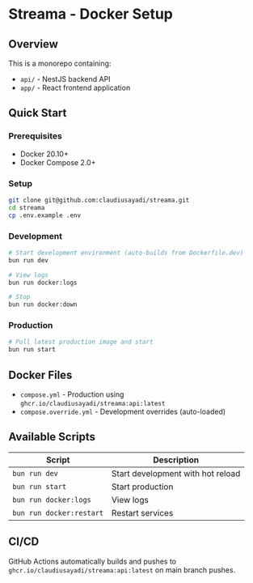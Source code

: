 # Streama - Docker Setup

## Overview

This is a monorepo containing:

- `api/` - NestJS backend API
- `app/` - React frontend application

## Quick Start

### Prerequisites

- Docker 20.10+
- Docker Compose 2.0+

### Setup

```bash
git clone git@github.com:claudiusayadi/streama.git
cd streama
cp .env.example .env
```

### Development

```bash
# Start development environment (auto-builds from Dockerfile.dev)
bun run dev

# View logs
bun run docker:logs

# Stop
bun run docker:down
```

### Production

```bash
# Pull latest production image and start
bun run start
```

## Docker Files

- `compose.yml` - Production using `ghcr.io/claudiusayadi/streama:api:latest`
- `compose.override.yml` - Development overrides (auto-loaded)

## Available Scripts

| Script                   | Description                       |
| ------------------------ | --------------------------------- |
| `bun run dev`            | Start development with hot reload |
| `bun run start`          | Start production                  |
| `bun run docker:logs`    | View logs                         |
| `bun run docker:restart` | Restart services                  |

## CI/CD

GitHub Actions automatically builds and pushes to `ghcr.io/claudiusayadi/streama:api:latest` on main branch pushes.
